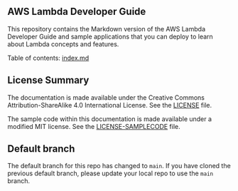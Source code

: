 ## AWS Lambda Developer Guide

This repository contains the Markdown version of the AWS Lambda Developer Guide and sample applications that you can deploy to learn about Lambda concepts and features.

Table of contents: [index.md](/doc_source/index.md)

## License Summary

The documentation is made available under the Creative Commons Attribution-ShareAlike 4.0 International License. See the [LICENSE](./LICENSE) file.

The sample code within this documentation is made available under a modified MIT license. See the [LICENSE-SAMPLECODE](./LICENSE-SAMPLECODE) file.

## Default branch
The default branch for this repo has changed to `main`. 
If you have cloned the previous default branch, please update your local repo to use the `main` branch. 
